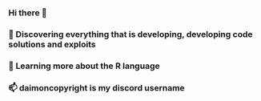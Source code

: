 ### Hi there 👋

### 🤔 Discovering everything that is developing, developing code solutions and exploits
### 🌱 Learning more about the R language
### 📫 daimoncopyright is my discord username
<!--
**DaimonCopyyright/DaimonCopyyright** is a ✨ _special_ ✨ repository because its `README.md` (this file) appears on your GitHub profile.

Here are some ideas to get you started:

- 🔭 I’m currently working on ...
- 🌱 I’m currently learning ...
- 👯 I’m looking to collaborate on ...
- 🤔 I’m looking for help with ...
- 💬 Ask me about ...
- 📫 How to reach me: ...
- 😄 Pronouns: ...
- ⚡ Fun fact: ...
-->
